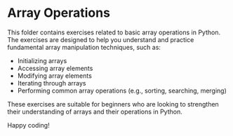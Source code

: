 # Array Operations

This folder contains exercises related to basic array operations in Python. The exercises are designed to help you understand and practice fundamental array manipulation techniques, such as:

- Initializing arrays
- Accessing array elements
- Modifying array elements
- Iterating through arrays
- Performing common array operations (e.g., sorting, searching, merging)

These exercises are suitable for beginners who are looking to strengthen their understanding of arrays and their operations in Python.

Happy coding!



